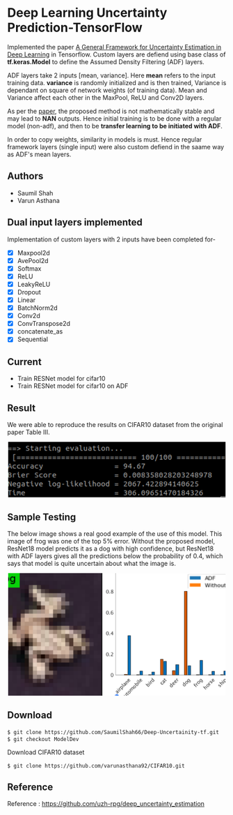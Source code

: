 # Deep Learning Uncertainty Prediction-TensorFlow

Implemented the paper [A General Framework for Uncertainty Estimation in Deep Learning](http://rpg.ifi.uzh.ch/docs/RAL20_Loquercio.pdf) in Tensorflow. Custom layers are defiend using base class of __tf.keras.Model__ to define the Assumed Density  Filtering (ADF) layers.<br>

ADF layers take 2 inputs [mean, variance]. Here __mean__ refers to the input training data. __variance__ is randomly initialized and is then trained, Variance is dependant on square of network weights (of training data). Mean and Variance affect each other in the MaxPool, ReLU and Conv2D layers.<br>

As per the [paper](http://rpg.ifi.uzh.ch/docs/RAL20_Loquercio.pdf), the proposed method is not mathematically stable and may lead to __NAN__ outputs. Hence initial training is to be done with a regular model (non-adf), and then to be __transfer learning to be initiated with ADF__.<br>

In order to copy weights, similarity in models is must. Hence regular framework layers (single input) were also custom defiend in the saame way as ADF's mean layers. 

## Authors
- Saumil Shah
- Varun Asthana

## Dual input layers implemented
Implementation of custom layers with 2 inputs have been completed for-
- [x] Maxpool2d
- [x] AvePool2d
- [x] Softmax
- [x] ReLU
- [x] LeakyReLU
- [x] Dropout
- [x] Linear
- [x] BatchNorm2d
- [x] Conv2d
- [x] ConvTranspose2d
- [x] concatenate_as
- [x] Sequential

## Current
- Train RESNet model for cifar10
- Train RESNet model for cifar10 on ADF

## Result
We were able to reproduce the results on CIFAR10 dataset from the original paper Table III.

<p align="center">
<img src="https://github.com/SaumilShah66/Deep-Uncertainity-tf/blob/ModelDev/images/table3.png" width = 500>
</p>


## Sample Testing

The below image shows a real good example of the use of this model. This image of frog was one of the top 5% error. Without the proposed model, ResNet18 model predicts it as a dog with high confidence, but ResNet18 with ADF layers gives all the predictions below the probability of 0.4, which says that model is quite uncertain about what the image is.

<p align="center">
<img src="https://github.com/SaumilShah66/Deep-Uncertainity-tf/blob/ModelDev/images/frog.png" width = 500>
</p>

## Download
```
$ git clone https://github.com/SaumilShah66/Deep-Uncertainity-tf.git
$ git checkout ModelDev
```
Download CIFAR10 dataset
```
$ git clone https://github.com/varunasthana92/CIFAR10.git
```

## Reference
Reference : https://github.com/uzh-rpg/deep_uncertainty_estimation